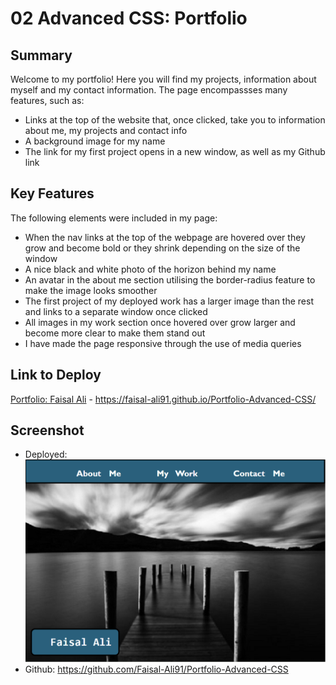 # 02 Advanced CSS: Portfolio

## Summary

Welcome to my portfolio! Here you will find my projects, information about myself and my contact information.
The page encompassses many features, such as:

* Links at the top of the website that, once clicked, take you to information about me, my projects and contact info
* A background image for my name
* The link for my first project opens in a new window, as well as my Github link

## Key Features

The following elements were included in my page:

* When the nav links at the top of the webpage are hovered over they grow and become bold or they shrink depending on the size of the window
* A nice black and white photo of the horizon behind my name
* An avatar in the about me section utilising the border-radius feature to make the image looks smoother
* The first project of my deployed work has a larger image than the rest and links to a separate window once clicked
* All images in my work section once hovered over grow larger and become more clear to make them stand out
* I have made the page responsive through the use of media queries

## Link to Deploy

[Portfolio: Faisal Ali](https://faisal-ali91.github.io/Portfolio-Advanced-CSS/) - https://faisal-ali91.github.io/Portfolio-Advanced-CSS/

## Screenshot

* Deployed: ![Screenshot of my website](./assets/images/portfolio-image.png)
* Github: https://github.com/Faisal-Ali91/Portfolio-Advanced-CSS

